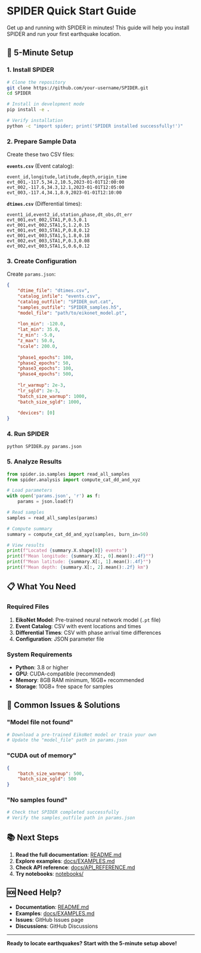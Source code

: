 # SPIDER Quick Start Guide

Get up and running with SPIDER in minutes! This guide will help you install SPIDER and run your first earthquake location.

## 🚀 5-Minute Setup

### 1. Install SPIDER

```bash
# Clone the repository
git clone https://github.com/your-username/SPIDER.git
cd SPIDER

# Install in development mode
pip install -e .

# Verify installation
python -c "import spider; print('SPIDER installed successfully!')"
```

### 2. Prepare Sample Data

Create these two CSV files:

**`events.csv`** (Event catalog):
```csv
event_id,longitude,latitude,depth,origin_time
evt_001,-117.5,34.2,10.5,2023-01-01T12:00:00
evt_002,-117.6,34.3,12.1,2023-01-01T12:05:00
evt_003,-117.4,34.1,8.9,2023-01-01T12:10:00
```

**`dtimes.csv`** (Differential times):
```csv
event1_id,event2_id,station,phase,dt_obs,dt_err
evt_001,evt_002,STA1,P,0.5,0.1
evt_001,evt_002,STA1,S,1.2,0.15
evt_001,evt_003,STA1,P,0.8,0.12
evt_001,evt_003,STA1,S,1.8,0.18
evt_002,evt_003,STA1,P,0.3,0.08
evt_002,evt_003,STA1,S,0.6,0.12
```

### 3. Create Configuration

Create `params.json`:

```json
{
    "dtime_file": "dtimes.csv",
    "catalog_infile": "events.csv",
    "catalog_outfile": "SPIDER_out.cat",
    "samples_outfile": "SPIDER_samples.h5",
    "model_file": "path/to/eikonet_model.pt",
    
    "lon_min": -120.0,
    "lat_min": 35.0,
    "z_min": -5.0,
    "z_max": 50.0,
    "scale": 200.0,
    
    "phase1_epochs": 100,
    "phase2_epochs": 50,
    "phase3_epochs": 100,
    "phase4_epochs": 500,
    
    "lr_warmup": 2e-3,
    "lr_sgld": 2e-3,
    "batch_size_warmup": 1000,
    "batch_size_sgld": 1000,
    
    "devices": [0]
}
```

### 4. Run SPIDER

```bash
python SPIDER.py params.json
```

### 5. Analyze Results

```python
from spider.io.samples import read_all_samples
from spider.analysis import compute_cat_dd_and_xyz

# Load parameters
with open('params.json', 'r') as f:
    params = json.load(f)

# Read samples
samples = read_all_samples(params)

# Compute summary
summary = compute_cat_dd_and_xyz(samples, burn_in=50)

# View results
print(f"Located {summary.X.shape[0]} events")
print(f"Mean longitude: {summary.X[:, 0].mean():.4f}°")
print(f"Mean latitude: {summary.X[:, 1].mean():.4f}°")
print(f"Mean depth: {summary.X[:, 2].mean():.2f} km")
```

## 📋 What You Need

### Required Files

1. **EikoNet Model**: Pre-trained neural network model (`.pt` file)
2. **Event Catalog**: CSV with event locations and times
3. **Differential Times**: CSV with phase arrival time differences
4. **Configuration**: JSON parameter file

### System Requirements

- **Python**: 3.8 or higher
- **GPU**: CUDA-compatible (recommended)
- **Memory**: 8GB RAM minimum, 16GB+ recommended
- **Storage**: 10GB+ free space for samples

## 🔧 Common Issues & Solutions

### "Model file not found"
```bash
# Download a pre-trained EikoNet model or train your own
# Update the "model_file" path in params.json
```

### "CUDA out of memory"
```json
{
    "batch_size_warmup": 500,
    "batch_size_sgld": 500
}
```

### "No samples found"
```python
# Check that SPIDER completed successfully
# Verify the samples_outfile path in params.json
```

## 📚 Next Steps

1. **Read the full documentation**: [README.md](README.md)
2. **Explore examples**: [docs/EXAMPLES.md](docs/EXAMPLES.md)
3. **Check API reference**: [docs/API_REFERENCE.md](docs/API_REFERENCE.md)
4. **Try notebooks**: [notebooks/](notebooks/)

## 🆘 Need Help?

- **Documentation**: [README.md](README.md)
- **Examples**: [docs/EXAMPLES.md](docs/EXAMPLES.md)
- **Issues**: GitHub Issues page
- **Discussions**: GitHub Discussions

---

**Ready to locate earthquakes? Start with the 5-minute setup above!**
